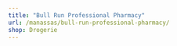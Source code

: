 ```yaml
---
title: "Bull Run Professional Pharmacy"
url: /manassas/bull-run-professional-pharmacy/
shop: Drogerie
---
```

